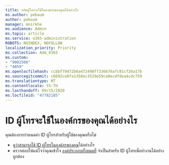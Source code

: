 ```yaml
---
title: รหัสผู้โทรจะใช้ในองค์กรของคุณได้อย่างไร
ms.author: pebaum
author: pebaum
manager: mnirkhe
ms.audience: Admin
ms.topic: article
ms.service: o365-administration
ROBOTS: NOINDEX, NOFOLLOW
localization_priority: Priority
ms.collection: Adm_O365
ms.custom:
- "9002506"
- "4859"
ms.openlocfilehash: ccbbf79d72b6a472498ff336676afc81cf26a17b
ms.sourcegitcommit: c6692ce0fa1358ec3529e59ca0ecdfdea4cdc759
ms.translationtype: MT
ms.contentlocale: th-TH
ms.lasthandoff: 09/15/2020
ms.locfileid: "47782185"
---
```

# <a name="how-can-caller-id-be-used-in-your-organization"></a>ID ผู้โทรจะใช้ในองค์กรของคุณได้อย่างไร

คุณต้องการกำหนดค่า ID ผู้โทรสำหรับผู้ใช้ของคุณหรือไม่

- ดู[ว่าสามารถใช้ ID ผู้โทรในองค์กรของคุณ](https://docs.microsoft.com/microsoftteams/how-can-caller-id-be-used-in-your-organization)ได้อย่างไร
- ตรวจสอบให้แน่ใจว่าคุณเข้าใจ [องค์ประกอบทั้งหมดที่](https://docs.microsoft.com/microsoftteams/more-about-calling-line-id-and-calling-party-name) จำเป็นสำหรับ ID ผู้โทรเพื่อทำงานได้อย่างถูกต้อง
